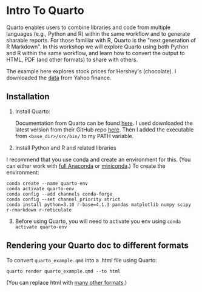 # Intro To Quarto

Quarto enables users to combine libraries and code from multiple languages (e.g., Python and R) within the same workflow and to generate sharable reports.  For those familiar with R, Quarto is the "next generation of R Markdown".   In this workshop we will explore Quarto using both Python and R within the same workflow, and learn how to convert the output to HTML, PDF (and other formats) to share with others.  


The example here explores stock prices for Hershey's (chocolate).  I downloaded the [data](HSY.csv) from Yahoo finance. 

## Installation

1. Install Quarto:

    Documentation from Quarto can be found [here](https://docs.posit.co/resources/install-quarto/).  I used downloaded the latest version from their GitHub repo [here](https://github.com/quarto-dev/quarto-cli/releases/).  Then I added the executable from `<base_dir>/src/bin/` to my PATH variable.

2. Install Python and R and related libraries

I recommend that you use conda and create an environment for this.  (You can either work with [full Anaconda](https://www.anaconda.com/download) or [miniconda](https://docs.conda.io/projects/miniconda/en/latest/).)  To create the environment:

```
conda create --name quarto-env
conda activate quarto-env
conda config --add channels conda-forge
conda config --set channel_priority strict
conda install python=3.10 r-base=4.1.3 pandas matplotlib numpy scipy r-rmarkdown r-reticulate
```

3. Before using Quarto, you will need to activate you env using `conda activate quarto-env`

## Rendering your Quarto doc to different formats

To convert `quarto_example.qmd` into a .html file using Quarto:

```
quarto render quarto_example.qmd --to html
```

(You can replace html with [many other formats](https://quarto.org/docs/output-formats/all-formats.html).)
